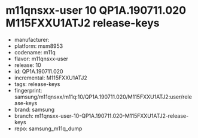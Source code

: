 # m11qnsxx-user 10 QP1A.190711.020 M115FXXU1ATJ2 release-keys
- manufacturer: 
- platform: msm8953
- codename: m11q
- flavor: m11qnsxx-user
- release: 10
- id: QP1A.190711.020
- incremental: M115FXXU1ATJ2
- tags: release-keys
- fingerprint: samsung/m11qnsxx/m11q:10/QP1A.190711.020/M115FXXU1ATJ2:user/release-keys
- brand: samsung
- branch: m11qnsxx-user-10-QP1A.190711.020-M115FXXU1ATJ2-release-keys
- repo: samsung_m11q_dump
